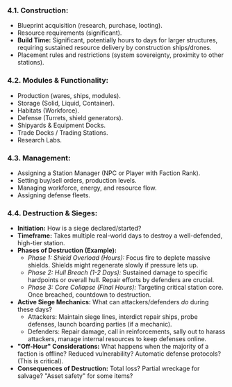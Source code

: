 ### 4.1. **Construction:**
*   Blueprint acquisition (research, purchase, looting).
*   Resource requirements (significant).
*   **Build Time:** Significant, potentially hours to days for larger structures, requiring sustained resource delivery by construction ships/drones.
*   Placement rules and restrictions (system sovereignty, proximity to other stations).
### 4.2. **Modules & Functionality:**
*   Production (wares, ships, modules).
*   Storage (Solid, Liquid, Container).
*   Habitats (Workforce).
*   Defense (Turrets, shield generators).
*   Shipyards & Equipment Docks.
*   Trade Docks / Trading Stations.
*   Research Labs.
### 4.3. **Management:**
*   Assigning a Station Manager (NPC or Player with Faction Rank).
*   Setting buy/sell orders, production levels.
*   Managing workforce, energy, and resource flow.
*   Assigning defense fleets.
### 4.4. **Destruction & Sieges:**
*   **Initiation:** How is a siege declared/started?
*   **Timeframe:** Takes multiple real-world days to destroy a well-defended, high-tier station.
*   **Phases of Destruction (Example):**
    *   *Phase 1: Shield Overload (Hours):* Focus fire to deplete massive shields. Shields might regenerate slowly if pressure lets up.
    *   *Phase 2: Hull Breach (1-2 Days):* Sustained damage to specific hardpoints or overall hull. Repair efforts by defenders are crucial.
    *   *Phase 3: Core Collapse (Final Hours):* Targeting critical station core. Once breached, countdown to destruction.
*   **Active Siege Mechanics:** What can attackers/defenders *do* during these days?
    *   Attackers: Maintain siege lines, interdict repair ships, probe defenses, launch boarding parties (if a mechanic).
    *   Defenders: Repair damage, call in reinforcements, sally out to harass attackers, manage internal resources to keep defenses online.
*   **"Off-Hour" Considerations:** What happens when the majority of a faction is offline? Reduced vulnerability? Automatic defense protocols? (This is critical).
*   **Consequences of Destruction:** Total loss? Partial wreckage for salvage? "Asset safety" for some items?